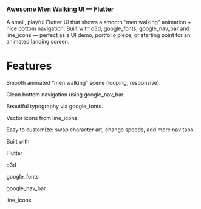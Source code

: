 ### Awesome Men Walking UI — Flutter

A small, playful Flutter UI that shows a smooth “men walking” animation + nice bottom navigation.
Built with o3d, google_fonts, google_nav_bar and line_icons — perfect as a UI demo, portfolio piece, or starting point for an animated landing screen.


# Features

Smooth animated “men walking” scene (looping, responsive).

Clean bottom navigation using google_nav_bar.

Beautiful typography via google_fonts.

Vector icons from line_icons.

Easy to customize: swap character art, change speeds, add more nav tabs.

Built with

Flutter

o3d

google_fonts

google_nav_bar

line_icons
